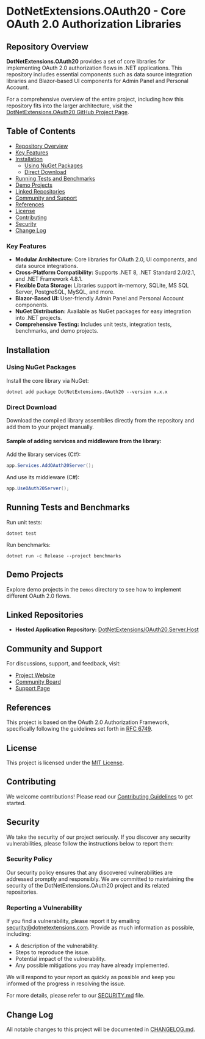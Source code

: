 # DotNetExtensions.OAuth20 - Core OAuth 2.0 Authorization Libraries

## Repository Overview

**DotNetExtensions.OAuth20** provides a set of core libraries for implementing OAuth 2.0 authorization flows in .NET applications. This repository includes essential components such as data source integration libraries and Blazor-based UI components for Admin Panel and Personal Account. 

For a comprehensive overview of the entire project, including how this repository fits into the larger architecture, visit the [DotNetExtensions.OAuth20 GitHub Project Page](https://github.com/orgs/DotNetExtensions/projects/17).

## Table of Contents
- [Repository Overview](#repository-overview)
- [Key Features](#key-features)
- [Installation](#installation)
  - [Using NuGet Packages](#using-nuget-packages)
  - [Direct Download](#direct-download)
- [Running Tests and Benchmarks](#running-tests-and-benchmarks)
- [Demo Projects](#demo-projects)
- [Linked Repositories](#linked-repositories)
- [Community and Support](#community-and-support)
- [References](#references)
- [License](#license)
- [Contributing](#contributing)
- [Security](#security)
- [Change Log](#change-log)

### Key Features
- **Modular Architecture:** Core libraries for OAuth 2.0, UI components, and data source integrations.
- **Cross-Platform Compatibility:** Supports .NET 8, .NET Standard 2.0/2.1, and .NET Framework 4.8.1.
- **Flexible Data Storage:** Libraries support in-memory, SQLite, MS SQL Server, PostgreSQL, MySQL, and more.
- **Blazor-Based UI:** User-friendly Admin Panel and Personal Account components.
- **NuGet Distribution:** Available as NuGet packages for easy integration into .NET projects.
- **Comprehensive Testing:** Includes unit tests, integration tests, benchmarks, and demo projects.

## Installation

### Using NuGet Packages
Install the core library via NuGet:

```
dotnet add package DotNetExtensions.OAuth20 --version x.x.x
```

### Direct Download
Download the compiled library assemblies directly from the repository and add them to your project manually.

#### Sample of adding services and middleware from the library:

Add the library services (C#):

```cs
app.Services.AddOAuth20Server();
```

And use its middleware (C#):

```cs
app.UseOAuth20Server();
```

## Running Tests and Benchmarks

Run unit tests:

```
dotnet test
```

Run benchmarks:

```
dotnet run -c Release --project benchmarks
```

## Demo Projects

Explore demo projects in the `Demos` directory to see how to implement different OAuth 2.0 flows.

## Linked Repositories

- **Hosted Application Repository:** [DotNetExtensions/OAuth20.Server.Host](https://github.com/DotNetExtensions/OAuth20.Server.Host)

## Community and Support
For discussions, support, and feedback, visit:

- [Project Website](https://dotnetextensions.com/oauth20)
- [Community Board](https://dotnetextensions.com/oauth20/community)
- [Support Page](https://dotnetextensions.com/oauth20/support)

## References
This project is based on the OAuth 2.0 Authorization Framework, specifically following the guidelines set forth in [RFC 6749](https://datatracker.ietf.org/doc/html/rfc6749).

## License
This project is licensed under the [MIT License](./LICENSE).

## Contributing
We welcome contributions! Please read our [Contributing Guidelines](./CONTRIBUTING.md) to get started.

## Security

We take the security of our project seriously. If you discover any security vulnerabilities, please follow the instructions below to report them:

### Security Policy

Our security policy ensures that any discovered vulnerabilities are addressed promptly and responsibly. We are committed to maintaining the security of the DotNetExtensions.OAuth20 project and its related repositories.

### Reporting a Vulnerability

If you find a vulnerability, please report it by emailing [security@dotnetextensions.com](mailto:security@dotnetextensions.com). Provide as much information as possible, including:

- A description of the vulnerability.
- Steps to reproduce the issue.
- Potential impact of the vulnerability.
- Any possible mitigations you may have already implemented.

We will respond to your report as quickly as possible and keep you informed of the progress in resolving the issue.

For more details, please refer to our [SECURITY.md](./SECURITY.md) file.

## Change Log
All notable changes to this project will be documented in [CHANGELOG.md](./CHANGELOG.md).
